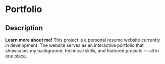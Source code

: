 <h1>Portfolio</h1>

<h2>Description</h2>
<b>Learn more about me!</b> This project is a personal resume website currently in development. The website serves as an interactive portfolio that showcases my background, technical skills, and featured projects — all in one place. 
